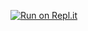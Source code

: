[![Run on Repl.it](https://repl.it/badge/github/pix1337/Python-Token-Grabber)](https://repl.it/github/pix1337/Python-Token-Grabber)